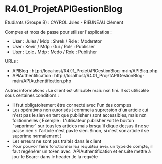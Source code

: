 # R4.01_ProjetAPIGestionBlog

Etudiants (Groupe B) : CAYROL Jules - RIEUNEAU Clément

Comptes et mots de passe pour utiliser l'application : 
  - User : Jules  / Mdp : Shrek / Role : Moderator
  - User : Kevin  / Mdp : Oui   / Role : Publisher
  - User : Loic   / Mdp : Mcdo  / Role : Publisher

URLs : 
  - APIBlog : http://localhost/R4.01_ProjetAPIGestionBlog-main/APIBlog.php
  - APIAuthentification : http://localhost/R4.01_ProjetAPIGestionBlog-main/APIAuthentification.php


Autres informations : Le client est utilisable mais non fini. Il est utilisable sous certaines conditions :
  - Il faut obligatoirement être connecté avec l'un des comptes
  - Les opérations non autorisés ( comme la supression d'un article qui n'est pas le sien en tant que publisher ) sont accessibles, mais non fontionnelles ( Exemple :  L'utilisateur publisher voit le bouton "supprimer" sur tous les articles mais lorsqu'il clique dessus il ne se passe rien si l'article n'est pas le sien. Sinon, si c'est son article il se supprime normalement )
  - Les erreurs ne sont pas traités dans le client
  - Pour pouvoir faire fonctionner les requêtes avec un type de compte, il faut regénérer un token avec l'APIAuthentification et ensuite mettre à jour le Bearer dans le header de la requête
